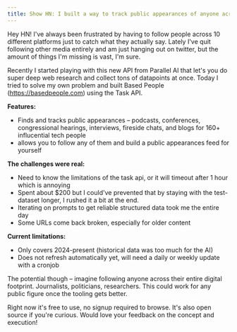 ```yaml
---
title: Show HN: I built a way to track public appearances of anyone across the web
---
```


Hey HN! I've always been frustrated by having to follow people across 10 different platforms just to catch what they actually say. Lately I've quit following other media entirely and am just hanging out on twitter, but the amount of things I'm missing is vast, I'm sure.

Recently I started playing with this new API from Parallel AI that let's you do super deep web research and collect tons of datapoints at once. Today I tried to solve my own problem and built Based People (https://basedpeople.com) using the Task API.

**Features:**

- Finds and tracks public appearances – podcasts, conferences, congressional hearings, interviews, fireside chats, and blogs for 160+ influcential tech people
- allows you to follow any of them and build a public appearances feed for yourself

**The challenges were real:**

- Need to know the limitations of the task api, or it will timeout after 1 hour which is annoying
- Spent about $200 but I could've prevented that by staying with the test-dataset longer, I rushed it a bit at the end.
- Iterating on prompts to get reliable structured data took me the entire day
- Some URLs come back broken, especially for older content

**Current limitations:**

- Only covers 2024-present (historical data was too much for the AI)
- Does not refresh automatically yet, will need a daily or weekly update with a cronjob

The potential though – imagine following anyone across their entire digital footprint. Journalists, politicians, researchers. This could work for any public figure once the tooling gets better.

Right now it's free to use, no signup required to browse. It's also open source if you're curious. Would love your feedback on the concept and execution!
